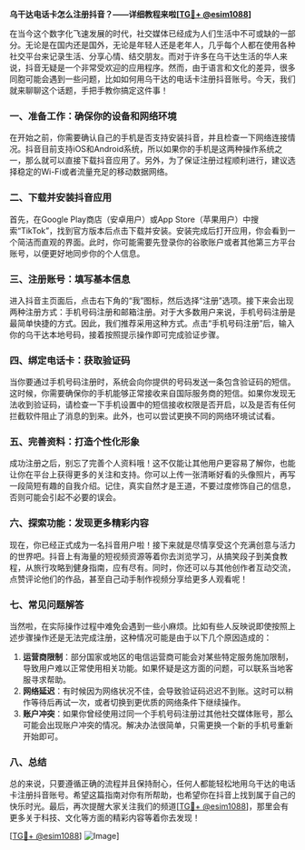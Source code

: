 **乌干达电话卡怎么注册抖音？——详细教程来啦[[TG💪+ @esim1088](https://t.me/s/esim1088)]**

在当今这个数字化飞速发展的时代，社交媒体已经成为人们生活中不可或缺的一部分。无论是在国内还是国外，无论是年轻人还是老年人，几乎每个人都在使用各种社交平台来记录生活、分享心情、结交朋友。而对于许多在乌干达生活的华人来说，抖音无疑是一个非常受欢迎的应用程序。然而，由于语言和文化的差异，很多同胞可能会遇到一些问题，比如如何用乌干达的电话卡注册抖音账号。今天，我们就来聊聊这个话题，手把手教你搞定这件事！

### 一、准备工作：确保你的设备和网络环境

在开始之前，你需要确认自己的手机是否支持安装抖音，并且检查一下网络连接情况。抖音目前支持iOS和Android系统，所以如果你的手机是这两种操作系统之一，那么就可以直接下载抖音应用了。另外，为了保证注册过程顺利进行，建议选择稳定的Wi-Fi或者流量充足的移动数据网络。

### 二、下载并安装抖音应用

首先，在Google Play商店（安卓用户）或App Store（苹果用户）中搜索“TikTok”，找到官方版本后点击下载并安装。安装完成后打开应用，你会看到一个简洁而直观的界面。此时，你可能需要先登录你的谷歌账户或者其他第三方平台账号，以便更好地同步你的个人信息。

### 三、注册账号：填写基本信息

进入抖音主页面后，点击右下角的“我”图标，然后选择“注册”选项。接下来会出现两种注册方式：手机号码注册和邮箱注册。对于大多数用户来说，手机号码注册是最简单快捷的方式。因此，我们推荐采用这种方式。点击“手机号码注册”后，输入你的乌干达本地号码，接着按照提示操作即可完成验证步骤。

### 四、绑定电话卡：获取验证码

当你要通过手机号码注册时，系统会向你提供的号码发送一条包含验证码的短信。这时候，你需要确保你的手机能够正常接收来自国际服务商的短信。如果你发现无法收到验证码，请检查一下手机设置中的短信接收权限是否开启，以及是否有任何拦截软件阻止了消息的到来。此外，也可以尝试更换不同的网络环境试试看。

### 五、完善资料：打造个性化形象

成功注册之后，别忘了完善个人资料哦！这不仅能让其他用户更容易了解你，也能让你在平台上获得更多的关注和支持。你可以上传一张清晰好看的头像照片，再写一段简短有趣的自我介绍。记住，真实自然才是王道，不要过度修饰自己的信息，否则可能会引起不必要的误会。

### 六、探索功能：发现更多精彩内容

现在，你已经正式成为一名抖音用户啦！接下来就是尽情享受这个充满创意与活力的世界吧。抖音上有海量的短视频资源等着你去浏览学习，从搞笑段子到美食教程，从旅行攻略到健身指南，应有尽有。同时，你还可以与其他创作者互动交流，点赞评论他们的作品，甚至自己动手制作视频分享给更多人观看呢！

### 七、常见问题解答

当然啦，在实际操作过程中难免会遇到一些小麻烦。比如有些人反映说即使按照上述步骤操作还是无法完成注册，这种情况可能是由于以下几个原因造成的：

1. **运营商限制**：部分国家或地区的电信运营商可能会对某些特定服务施加限制，导致用户难以正常使用相关功能。如果怀疑是这方面的问题，可以联系当地客服寻求帮助。
2. **网络延迟**：有时候因为网络状况不佳，会导致验证码迟迟不到账。这时可以稍作等待后再试一次，或者切换到更优质的网络条件下继续操作。
3. **账户冲突**：如果你曾经使用过同一个手机号码注册过其他社交媒体账号，那么可能会出现账户冲突的情况。解决办法很简单，只需更换一个新的手机号重新开始即可。

### 八、总结

总的来说，只要遵循正确的流程并且保持耐心，任何人都能轻松地用乌干达的电话卡注册抖音账号。希望这篇指南对你有所帮助，也希望你在抖音上找到属于自己的快乐时光。最后，再次提醒大家关注我们的频道[[TG💪+ @esim1088](https://t.me/s/esim1088)]，那里会有更多关于科技、文化等方面的精彩内容等着你去发现！

[[TG💪+ @esim1088](https://t.me/s/esim1088)] ![Image](https://i.postimg.cc/4NQfJmqS/Snipaste-2025-05-13-00-14-12.png)]